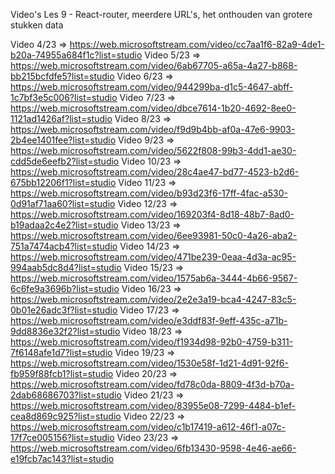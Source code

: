 Video's Les 9 - React-router, meerdere URL's, het onthouden van grotere stukken data

Video 4/23 => https://web.microsoftstream.com/video/cc7aa1f6-82a9-4de1-b20a-74955a684f1c?list=studio
Video 5/23 => https://web.microsoftstream.com/video/6ab67705-a65a-4a27-b868-bb215bcfdfe5?list=studio
Video 6/23 => https://web.microsoftstream.com/video/944299ba-d1c5-4647-abff-1c7bf3e5c006?list=studio
Video 7/23 => https://web.microsoftstream.com/video/dbce7614-1b20-4692-8ee0-1121ad1426af?list=studio
Video 8/23 => https://web.microsoftstream.com/video/f9d9b4bb-af0a-47e6-9903-2b4ee1401fee?list=studio
Video 9/23 => https://web.microsoftstream.com/video/5622f808-99b3-4dd1-ae30-cdd5de6eefb2?list=studio
Video 10/23 => https://web.microsoftstream.com/video/28c4ae47-bd77-4523-b2d6-675bb12206f1?list=studio
Video 11/23 => https://web.microsoftstream.com/video/b93d23f6-17ff-4fac-a530-0d91af71aa60?list=studio
Video 12/23 => https://web.microsoftstream.com/video/169203f4-8d18-48b7-8ad0-b19adaa2c4e2?list=studio
Video 13/23 => https://web.microsoftstream.com/video/6ee93981-50c0-4a26-aba2-751a7474acb4?list=studio
Video 14/23 => https://web.microsoftstream.com/video/471be239-0eaa-4d3a-ac95-994aab5dc8d4?list=studio
Video 15/23 => https://web.microsoftstream.com/video/1575ab6a-3444-4b66-9567-6c6fe9a3696b?list=studio
Video 16/23 => https://web.microsoftstream.com/video/2e2e3a19-bca4-4247-83c5-0b01e26adc3f?list=studio
Video 17/23 => https://web.microsoftstream.com/video/e3ddf83f-9eff-435c-a71b-9dd8836e32f2?list=studio
Video 18/23 => https://web.microsoftstream.com/video/f1934d98-92b0-4759-b311-7f6148afe1d7?list=studio
Video 19/23 => https://web.microsoftstream.com/video/1530e58f-1d21-4d91-92f6-fb959f88fcb1?list=studio
Video 20/23 => https://web.microsoftstream.com/video/fd78c0da-8809-4f3d-b70a-2dab68686703?list=studio
Video 21/23 => https://web.microsoftstream.com/video/83955e08-7299-4484-b1ef-cea8d869c925?list=studio
Video 22/23 => https://web.microsoftstream.com/video/c1b17419-a612-46f1-a07c-17f7ce005156?list=studio
Video 23/23 => https://web.microsoftstream.com/video/6fb13430-9598-4e46-ae66-e19fcb7ac143?list=studio
